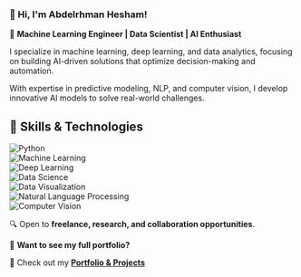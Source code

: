### **👋 Hi, I'm Abdelrhman Hesham!**

🚀 **Machine Learning Engineer | Data Scientist | AI Enthusiast**  

I specialize in machine learning, deep learning, and data analytics, focusing on building AI-driven solutions that optimize decision-making and automation. 

With expertise in predictive modeling, NLP, and computer vision, I develop innovative AI models to solve real-world challenges.


## 🚀 Skills & Technologies  


![Python](https://img.shields.io/badge/Python-3776AB?style=for-the-badge&logo=python&logoColor=white)  
![Machine Learning](https://img.shields.io/badge/Machine%20Learning-%23F7931A.svg?style=for-the-badge&logo=ml&logoColor=white)  
![Deep Learning](https://img.shields.io/badge/Deep%20Learning-%2300DDB3.svg?style=for-the-badge&logo=deeplearning&logoColor=white)  
![Data Science](https://img.shields.io/badge/Data%20Science-%234285F4.svg?style=for-the-badge&logo=datascience&logoColor=white)  
![Data Visualization](https://img.shields.io/badge/Data%20Visualization-%23FF5733.svg?style=for-the-badge&logo=dataviz&logoColor=white)  
![Natural Language Processing](https://img.shields.io/badge/NLP-%23009688.svg?style=for-the-badge&logo=nlp&logoColor=white)  
![Computer Vision](https://img.shields.io/badge/Computer%20Vision-%23008080.svg?style=for-the-badge&logo=computer-vision&logoColor=white)  


🔍 Open to **freelance, research, and collaboration opportunities**.  

📂 **Want to see my full portfolio?**  

🔗 Check out my **[Portfolio & Projects](https://github.com/abdelrhmanhesham1/Portfolio)**  

